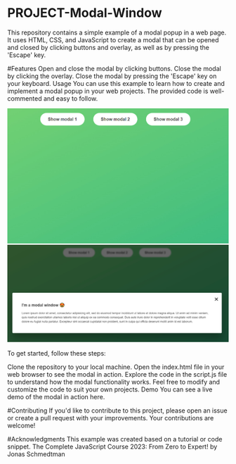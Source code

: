 # PROJECT-Modal-Window

This repository contains a simple example of a modal popup in a web page. It uses HTML, CSS, and JavaScript to create a modal that can be opened and closed by clicking buttons and overlay, as well as by pressing the 'Escape' key.

#Features
Open and close the modal by clicking buttons.
Close the modal by clicking the overlay.
Close the modal by pressing the 'Escape' key on your keyboard.
Usage
You can use this example to learn how to create and implement a modal popup in your web projects. The provided code is well-commented and easy to follow.

![ss1](modal1.jpg)
![ss2](modal2.jpg)


To get started, follow these steps:

Clone the repository to your local machine.
Open the index.html file in your web browser to see the modal in action.
Explore the code in the script.js file to understand how the modal functionality works.
Feel free to modify and customize the code to suit your own projects.
Demo
You can see a live demo of the modal in action here.

#Contributing
If you'd like to contribute to this project, please open an issue or create a pull request with your improvements. Your contributions are welcome!


#Acknowledgments
This example was created based on a tutorial or code snippet. The Complete JavaScript Course 2023: From Zero to Expert! by Jonas Schmedtman
